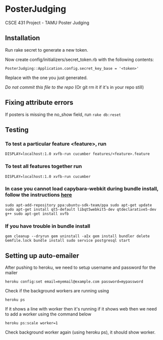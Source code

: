 # PosterJudging
CSCE 431 Project - TAMU Poster Judging

## Installation

Run rake secret to generate a new token.

Now create config/initializers/secret_token.rb with the following contents:

`PosterJudging::Application.config.secret_key_base = '<token>'`

Replace with the one you just generated.

*Do not commit this file to the repo* (Or git rm it if it's in your repo still)

## Fixing attribute errors
If posters is missing the no_show field, run `rake db:reset`

## Testing
### To test a particular feature \<feature\>, run
`DISPLAY=localhost:1.0 xvfb-run cucumber features/<feature>.feature`

### To test all features together run
`DISPLAY=localhost:1.0 xvfb-run cucumber`

### In case you cannot load capybara-webkit during bundle install, follow the instructions [here](https://www.stefanwienert.de/blog/2015/07/24/how-to-install-capybara-webkit-for-ubuntu-12-dot-04/)

`sudo apt-add-repository ppa:ubuntu-sdk-team/ppa
sudo apt-get update
sudo apt-get install qt5-default libqt5webkit5-dev qtdeclarative5-dev g++
sudo apt-get install xvfb`


### If you have trouble in bundle install

`gem cleanup --dryrun
gem uninstall -aIx
gem install bundler
delete Gemfile.lock
bundle install
sudo service postgresql start`


## Setting up auto-emailer

After pushing to heroku, we need to setup username and password for the mailer

`heroku config:set email=myemail@example.com password=mypassword`

Check if the background workers are running using 

`heroku ps`

If it shows a line with worker then it's running if it shows web then we need to add a worker using the command below

`heroku ps:scale worker=1`

Check background worker again (using heroku ps), it should show worker.